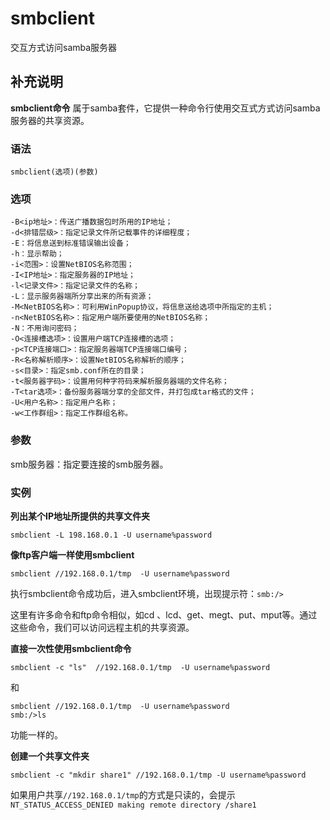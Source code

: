 smbclient
===

交互方式访问samba服务器

## 补充说明

**smbclient命令** 属于samba套件，它提供一种命令行使用交互式方式访问samba服务器的共享资源。

###  语法

```
smbclient(选项)(参数)
```

###  选项

```
-B<ip地址>：传送广播数据包时所用的IP地址；
-d<排错层级>：指定记录文件所记载事件的详细程度；
-E：将信息送到标准错误输出设备；
-h：显示帮助；
-i<范围>：设置NetBIOS名称范围；
-I<IP地址>：指定服务器的IP地址；
-l<记录文件>：指定记录文件的名称；
-L：显示服务器端所分享出来的所有资源；
-M<NetBIOS名称>：可利用WinPopup协议，将信息送给选项中所指定的主机；
-n<NetBIOS名称>：指定用户端所要使用的NetBIOS名称；
-N：不用询问密码；
-O<连接槽选项>：设置用户端TCP连接槽的选项；
-p<TCP连接端口>：指定服务器端TCP连接端口编号；
-R<名称解析顺序>：设置NetBIOS名称解析的顺序；
-s<目录>：指定smb.conf所在的目录；
-t<服务器字码>：设置用何种字符码来解析服务器端的文件名称；
-T<tar选项>：备份服务器端分享的全部文件，并打包成tar格式的文件；
-U<用户名称>：指定用户名称；
-w<工作群组>：指定工作群组名称。
```

###  参数

smb服务器：指定要连接的smb服务器。

###  实例

 **列出某个IP地址所提供的共享文件夹** 

```
smbclient -L 198.168.0.1 -U username%password
```

 **像ftp客户端一样使用smbclient** 

```
smbclient //192.168.0.1/tmp  -U username%password
```

执行smbclient命令成功后，进入smbclient环境，出现提示符：`smb:/>`

这里有许多命令和ftp命令相似，如cd 、lcd、get、megt、put、mput等。通过这些命令，我们可以访问远程主机的共享资源。

 **直接一次性使用smbclient命令** 

```
smbclient -c "ls"  //192.168.0.1/tmp  -U username%password
```

和

```
smbclient //192.168.0.1/tmp  -U username%password
smb:/>ls
```

功能一样的。

 **创建一个共享文件夹** 

```
smbclient -c "mkdir share1" //192.168.0.1/tmp -U username%password
```

如果用户共享`//192.168.0.1/tmp`的方式是只读的，会提示`NT_STATUS_ACCESS_DENIED making remote directory /share1`


